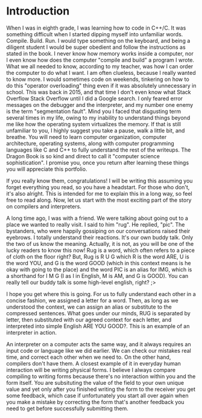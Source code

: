 # Introduction

When I was in eighth grade, I was learning how to code in C++/C. It was
something difficult when I started dipping myself into unfamiliar words.
Compile. Build. Run. I would type something on the keyboard, and being 
a diligent student I would be super obedient and follow the instructions
as stated in the book. I never know how memory works inside a computer,
nor I even know how does the computer "compile and build" a program I 
wrote. What we all needed to know, according to my teacher, was how I 
can order the computer to do what I want. I am often clueless, because
I really wanted to know more. I would sometimes code on weekends, tinkering
on how to do this "operator overloading" thing even if it was absolutely 
unnecessary in school. This was back in 2015, and that time I don't even know what Stack Overflow
Stack Overflow until I did a Google search. I only feared error messages
on the debugger and the interpreter, and my number one enemy is the term
"segmentation fault". Mind you I faced that disgusting term several times
in my life, owing to my inability to understand things beyond me like how
the operating system virtualizes the memory. If that is still unfamiliar 
to you, I highly suggest you take a pause, walk a little bit, and breathe.
You will need to learn computer organization, computer architecture, 
operating systems, along with computer programming languages like 
C and C++ to fully understand the rest of the writeups. The Dragon Book 
is so kind and direct to call it "computer science sophistication". I 
promise you, once you return after learning these things you will appreciate 
this portfolio.

If you really know them, congratulations! I will be writing this assuming 
you forget everything you read, so you have a headstart. For those who don't,
it's also alright. This is intended for me to explain this in a long way, 
so feel free to read along. Now, let us start with the most exciting part
of the story on compilers and interpreters. 

A long time ago, I was with a friend. We were talking about going out to a 
place we wanted to really visit. I said to him "rug". He replied, "pic". 
The bystanders, who were happily gossiping on our conversations raised
their eyebrows. I totally understand their reactions. It's our own buddy 
talk. Only the two of us know the meaning. Actually, it is not, as you will be
one of the lucky readers to know this now! Rug is a word, which often refers
to a piece of cloth on the floor right? But, Rug is R U G which R is the word
ARE, U is the word YOU, and G is the word GOOD (which in this context means
is he okay with going to the place) and the word PIC is an alias for IMG,
which is a shorthand for I M G (I as I in English, M is AM, and G is GOOD).
You can really tell our buddy talk is some high-level english, right? ;>

I hope you get where this is going. For us to fully understand each other
in a concise fashion, we assigned a letter for a word. Then, as long as we
understood the context, we can assign an alias or substitute to the
compressed sentences. What goes under our minds, RUG is separated by letter,
then substituted with our agreed context for each letter, and interpreted
into simple English ARE YOU GOOD?. This is an example of an interpreter 
in action.

An interpreter on a computer acts the same way, and it always requires an
input code or language like we did earlier. We can check our mistakes real 
time, and correct each other when we need to. On the other hand, compilers
don't have them. A closest example of it in everyday human interaction 
will be writing physical forms. I believe I always compare compiling 
to writing forms because there's no interaction within you and the form
itself. You are subsituting the value of the field to your own unique value
and yet only after you finished writing the form to the receiver you get
some feedback, which case if unfortunately you start all over again when
you make a mistake by correcting the form that's another feedback you need
to get before successfully submitting them.  



 